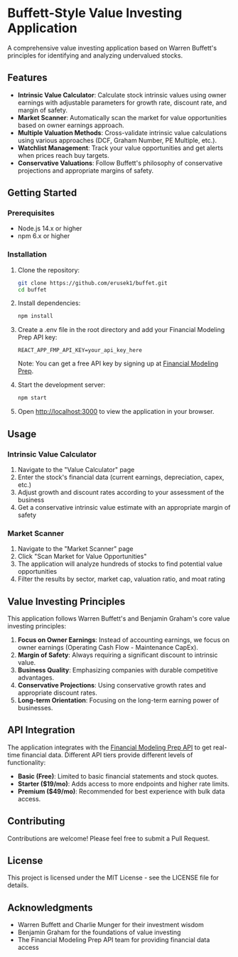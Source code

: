 # Buffett-Style Value Investing Application

A comprehensive value investing application based on Warren Buffett's principles for identifying and analyzing undervalued stocks.

## Features

- **Intrinsic Value Calculator**: Calculate stock intrinsic values using owner earnings with adjustable parameters for growth rate, discount rate, and margin of safety.
- **Market Scanner**: Automatically scan the market for value opportunities based on owner earnings approach.
- **Multiple Valuation Methods**: Cross-validate intrinsic value calculations using various approaches (DCF, Graham Number, PE Multiple, etc.).
- **Watchlist Management**: Track your value opportunities and get alerts when prices reach buy targets.
- **Conservative Valuations**: Follow Buffett's philosophy of conservative projections and appropriate margins of safety.

## Getting Started

### Prerequisites

- Node.js 14.x or higher
- npm 6.x or higher

### Installation

1. Clone the repository:
   ```bash
   git clone https://github.com/erusek1/buffet.git
   cd buffet
   ```

2. Install dependencies:
   ```bash
   npm install
   ```

3. Create a .env file in the root directory and add your Financial Modeling Prep API key:
   ```
   REACT_APP_FMP_API_KEY=your_api_key_here
   ```
   Note: You can get a free API key by signing up at [Financial Modeling Prep](https://financialmodelingprep.com/developer/docs/).

4. Start the development server:
   ```bash
   npm start
   ```

5. Open [http://localhost:3000](http://localhost:3000) to view the application in your browser.

## Usage

### Intrinsic Value Calculator

1. Navigate to the "Value Calculator" page
2. Enter the stock's financial data (current earnings, depreciation, capex, etc.)
3. Adjust growth and discount rates according to your assessment of the business
4. Get a conservative intrinsic value estimate with an appropriate margin of safety

### Market Scanner

1. Navigate to the "Market Scanner" page
2. Click "Scan Market for Value Opportunities"
3. The application will analyze hundreds of stocks to find potential value opportunities
4. Filter the results by sector, market cap, valuation ratio, and moat rating

## Value Investing Principles

This application follows Warren Buffett's and Benjamin Graham's core value investing principles:

1. **Focus on Owner Earnings**: Instead of accounting earnings, we focus on owner earnings (Operating Cash Flow - Maintenance CapEx).
2. **Margin of Safety**: Always requiring a significant discount to intrinsic value.
3. **Business Quality**: Emphasizing companies with durable competitive advantages.
4. **Conservative Projections**: Using conservative growth rates and appropriate discount rates.
5. **Long-term Orientation**: Focusing on the long-term earning power of businesses.

## API Integration

The application integrates with the [Financial Modeling Prep API](https://financialmodelingprep.com/developer/docs/) to get real-time financial data. Different API tiers provide different levels of functionality:

- **Basic (Free)**: Limited to basic financial statements and stock quotes.
- **Starter ($19/mo)**: Adds access to more endpoints and higher rate limits.
- **Premium ($49/mo)**: Recommended for best experience with bulk data access.

## Contributing

Contributions are welcome! Please feel free to submit a Pull Request.

## License

This project is licensed under the MIT License - see the LICENSE file for details.

## Acknowledgments

- Warren Buffett and Charlie Munger for their investment wisdom
- Benjamin Graham for the foundations of value investing
- The Financial Modeling Prep API team for providing financial data access